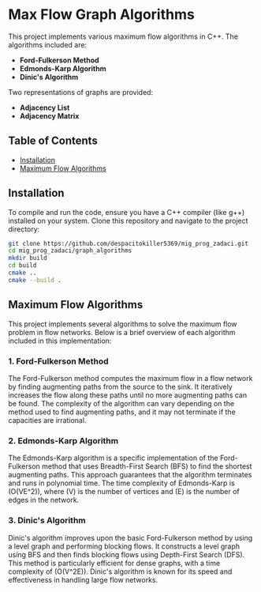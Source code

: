 # Max Flow Graph Algorithms

This project implements various maximum flow algorithms in C++. The algorithms included are:

- **Ford-Fulkerson Method**
- **Edmonds-Karp Algorithm**
- **Dinic's Algorithm**

Two representations of graphs are provided:

- **Adjacency List**
- **Adjacency Matrix**

## Table of Contents

- [Installation](#installation)
- [Maximum Flow Algorithms](#algorithms)


## Installation

To compile and run the code, ensure you have a C++ compiler (like g++) installed on your system. Clone this repository and navigate to the project directory:

```bash
git clone https://github.com/despacitokiller5369/mig_prog_zadaci.git
cd mig_prog_zadaci/graph_algorithms
mkdir build
cd build
cmake ..
cmake --build .
```

## Maximum Flow Algorithms

This project implements several algorithms to solve the maximum flow problem in flow networks. Below is a brief overview of each algorithm included in this implementation:

### 1. Ford-Fulkerson Method
The Ford-Fulkerson method computes the maximum flow in a flow network by finding augmenting paths from the source to the sink. It iteratively increases the flow along these paths until no more augmenting paths can be found. The complexity of the algorithm can vary depending on the method used to find augmenting paths, and it may not terminate if the capacities are irrational.

### 2. Edmonds-Karp Algorithm
The Edmonds-Karp algorithm is a specific implementation of the Ford-Fulkerson method that uses Breadth-First Search (BFS) to find the shortest augmenting paths. This approach guarantees that the algorithm terminates and runs in polynomial time. The time complexity of Edmonds-Karp is \(O(VE^2)\), where \(V\) is the number of vertices and \(E\) is the number of edges in the network.

### 3. Dinic's Algorithm
Dinic's algorithm improves upon the basic Ford-Fulkerson method by using a level graph and performing blocking flows. It constructs a level graph using BFS and then finds blocking flows using Depth-First Search (DFS). This method is particularly efficient for dense graphs, with a time complexity of \(O(V^2E)\). Dinic's algorithm is known for its speed and effectiveness in handling large flow networks.
